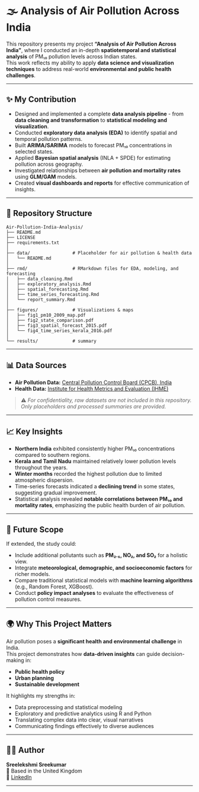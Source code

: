 # 🌫️ Analysis of Air Pollution Across India

This repository presents my project **“Analysis of Air Pollution Across India”**, where I conducted an in-depth **spatiotemporal and statistical analysis** of PM₁₀ pollution levels across Indian states.  
This work reflects my ability to apply **data science and visualization techniques** to address real-world **environmental and public health challenges**.

---

## ✨ My Contribution

- Designed and implemented a complete **data analysis pipeline** - from **data cleaning and transformation** to **statistical modeling and visualization**.  
- Conducted **exploratory data analysis (EDA)** to identify spatial and temporal pollution patterns.  
- Built **ARIMA/SARIMA** models to forecast PM₁₀ concentrations in selected states.  
- Applied **Bayesian spatial analysis** (INLA + SPDE) for estimating pollution across geography.  
- Investigated relationships between **air pollution and mortality rates** using **GLM/GAM** models.  
- Created **visual dashboards and reports** for effective communication of insights.  

---

## 📂 Repository Structure

```
Air-Pollution-India-Analysis/
├── README.md
├── LICENSE
├── requirements.txt
│
├── data/                # Placeholder for air pollution & health data 
│   └── README.md
│
├── rmd/                 # RMarkdown files for EDA, modeling, and forecasting
│   ├── data_cleaning.Rmd
│   ├── exploratory_analysis.Rmd
│   ├── spatial_forecasting.Rmd
│   ├── time_series_forecasting.Rmd
│   └── report_summary.Rmd
│
├── figures/             # Visualizations & maps
│   ├── fig1_pm10_2009_map.pdf
│   ├── fig2_state_comparison.pdf
│   ├── fig3_spatial_forecast_2015.pdf
│   └── fig4_time_series_kerala_2016.pdf
│
└── results/             # summary 

```

---

## 📊 Data Sources

- **Air Pollution Data:** [Central Pollution Control Board (CPCB), India](https://cpcb.nic.in/)  
- **Health Data:** [Institute for Health Metrics and Evaluation (IHME)](https://www.healthdata.org/)  

> ⚠️ *For confidentiality, raw datasets are not included in this repository. Only placeholders and processed summaries are provided.*

---

## 📈 Key Insights

- **Northern India** exhibited consistently higher PM₁₀ concentrations compared to southern regions.  
- **Kerala and Tamil Nadu** maintained relatively lower pollution levels throughout the years.  
- **Winter months** recorded the highest pollution due to limited atmospheric dispersion.  
- Time-series forecasts indicated a **declining trend** in some states, suggesting gradual improvement.  
- Statistical analysis revealed **notable correlations between PM₁₀ and mortality rates**, emphasizing the public health burden of air pollution.

---

## 🔮 Future Scope

If extended, the study could:
- Include additional pollutants such as **PM₂.₅, NO₂, and SO₂** for a holistic view.  
- Integrate **meteorological, demographic, and socioeconomic factors** for richer models.  
- Compare traditional statistical models with **machine learning algorithms** (e.g., Random Forest, XGBoost).  
- Conduct **policy impact analyses** to evaluate the effectiveness of pollution control measures.  

---

## 🌍 Why This Project Matters

Air pollution poses a **significant health and environmental challenge** in India.  
This project demonstrates how **data-driven insights** can guide decision-making in:
- **Public health policy**  
- **Urban planning**  
- **Sustainable development**  

It highlights my strengths in:
- Data preprocessing and statistical modeling  
- Exploratory and predictive analytics using R and Python  
- Translating complex data into clear, visual narratives  
- Communicating findings effectively to diverse audiences  

---

## 👩‍💻 Author

**Sreelekshmi Sreekumar**  
📍 Based in the United Kingdom  
🔗 [LinkedIn](https://www.linkedin.com/in/sreelekshmi-sreekumar-8a171a21b/)  

---

